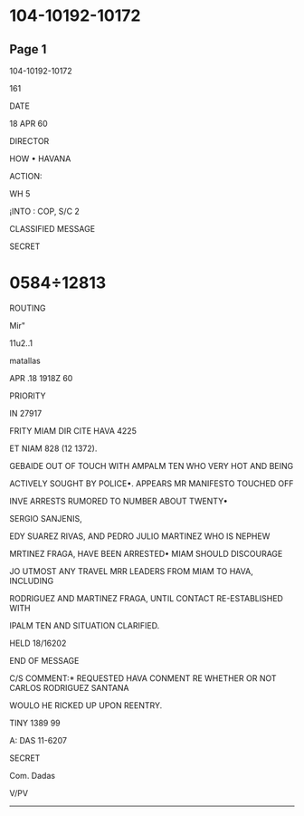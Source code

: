 # 104-10192-10172

## Page 1

104-10192-10172

161

DATE

18 APR 60

DIRECTOR

HOW • HAVANA

ACTION:

WH 5

¡INTO : COP, S/C 2

CLASSIFIED MESSAGE

SECRET

# 0584÷12813

ROUTING

Mir"

11u2..1

matallas

APR .18 1918Z 60

PRIORITY

IN 27917

FRITY MIAM DIR CITE HAVA 4225

ET NIAM 828 (12 1372).

GEBAIDE OUT OF TOUCH WITH AMPALM TEN WHO VERY HOT AND BEING

ACTIVELY SOUGHT BY POLICE•. APPEARS MR MANIFESTO TOUCHED OFF

INVE ARRESTS RUMORED TO NUMBER ABOUT TWENTY•

SERGIO SANJENIS,

EDY SUAREZ RIVAS, AND PEDRO JULIO MARTINEZ WHO IS NEPHEW

MRTINEZ FRAGA, HAVE BEEN ARRESTED• MIAM SHOULD DISCOURAGE

JO UTMOST ANY TRAVEL MRR LEADERS FROM MIAM TO HAVA, INCLUDING

RODRIGUEZ AND MARTINEZ FRAGA, UNTIL CONTACT RE-ESTABLISHED WITH

IPALM TEN AND SITUATION CLARIFIED.

HELD 18/16202

END OF MESSAGE

C/S COMMENT:* REQUESTED HAVA CONMENT RE WHETHER OR NOT CARLOS RODRIGUEZ SANTANA

WOULO HE RICKED UP UPON REENTRY.

TINY 1389 99

A: DAS 11-6207

SECRET

Com. Dadas

V/PV

---

